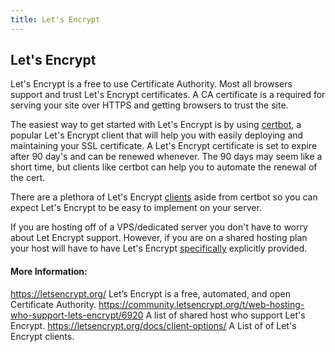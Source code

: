 ```yaml
---
title: Let's Encrypt
---
```

## Let's Encrypt
Let's Encrypt is a free to use Certificate Authority. Most all browsers support and trust Let's Encrypt certificates. A CA certificate is a required for serving your site over HTTPS and getting browsers to trust the site.

The easiest way to get started with Let's Encrypt is by using [certbot](https://certbot.eff.org/), a popular Let's Encrypt client that will help you with easily deploying and maintaining your SSL certificate. A Let's Encrypt certificate is set to expire after 90 day's and can be renewed whenever. The 90 days may seem like a short time, but clients like certbot can help you to automate the renewal of the cert. 

There are a plethora of Let's Encrypt [clients](https://letsencrypt.org/docs/client-options/) aside from certbot so you can expect Let's Encrypt to be easy to implement on your server.

If you are hosting off of a VPS/dedicated server you don't have to worry about Let Encrypt support. However, if you are on a shared hosting plan your host will have to have Let's Encrypt [specifically](https://community.letsencrypt.org/t/web-hosting-who-support-lets-encrypt/6920) explicitly provided.

#### More Information:
https://letsencrypt.org/
Let’s Encrypt is a free, automated, and open Certificate Authority.
https://community.letsencrypt.org/t/web-hosting-who-support-lets-encrypt/6920
A list of shared host who support Let's Encrypt.
https://letsencrypt.org/docs/client-options/
A List of of Let's Encrypt clients.
